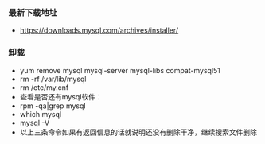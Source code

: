 ### 最新下载地址
- https://downloads.mysql.com/archives/installer/
### 卸载
- yum remove mysql mysql-server mysql-libs compat-mysql51
- rm -rf /var/lib/mysql
- rm /etc/my.cnf
- 查看是否还有mysql软件：
- rpm -qa|grep mysql
- which mysql
- mysql -V
- 以上三条命令如果有返回信息的话就说明还没有删除干净，继续搜索文件删除
